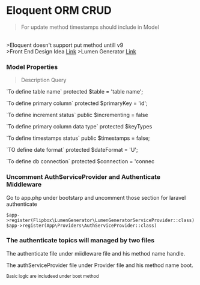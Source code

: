 # Eloquent ORM CRUD
>For update method timestamps should include in Model
<br/>
>Eloquent doesn't support put method untill v9
<br/>
>Front End Design Idea <a href='https://www.elementpack.pro/'>Link</a>
>Lumen Generator <a href='https://github.com/flipboxstudio/lumen-generator'>Link</a>

### Model Properties
> Description  Query

 <p>`To define table name`  protected $table = 'table name'; </p>
 <p>`To define primary column`  protected $primaryKey = 'id';</p>
 <p>`To define increment status` public $incrementing = false</p>
 <p>`To define primary column data type` protected $keyTypes </p>
 <p>`To define timestamps status` public $timestamps = false;</p>
 <p>`TO define date format` protected $dateFormat = 'U'; </p>
 <p>`To define db connection` protected $connection = 'connec</p>

### **Uncomment AuthServiceProvider and Authenticate Middleware**

<p>Go to app.php under bootstarp and uncomment those section for laravel authenticate</p>

```
$app->register(Flipbox\LumenGenerator\LumenGeneratorServiceProvider::class)
$app->register(App\Providers\AuthServiceProvider::class)
```

### **The authenticate topics will managed by two files**
<p>The authenticate file under miidleware file and his method name handle.</p> 
<p>The authServiceProvider file under Provider file and his method name boot.</p>
<small>
Basic logic are includeed under boot method
</small>